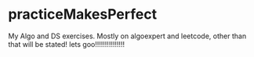 # practiceMakesPerfect
My Algo and DS exercises.
Mostly on algoexpert and leetcode, other than that will be stated!
lets goo!!!!!!!!!!!!!!!
